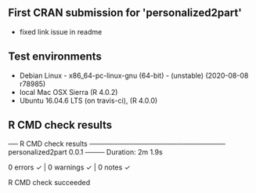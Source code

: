 
## First CRAN submission for 'personalized2part'

* fixed link issue in readme

## Test environments

* Debian Linux - x86_64-pc-linux-gnu (64-bit) - (unstable) (2020-08-08 r78985)
* local Mac OSX Sierra (R 4.0.2)
* Ubuntu 16.04.6 LTS (on travis-ci), (R 4.0.0)

## R CMD check results


── R CMD check results ──────────────────────────── personalized2part 0.0.1 ────
Duration: 2m 1.9s

0 errors ✓ | 0 warnings ✓ | 0 notes ✓

R CMD check succeeded

